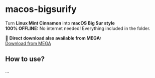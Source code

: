 # macos-bigsurify

Turn **Linux Mint Cinnamon** into **macOS Big Sur style**  
**100% OFFLINE:** No internet needed! Everything included in the folder.

🔗 **Direct download also available from MEGA:**  
[Download from MEGA](https://mega.nz/file/7NlS1Sqb#5jBKdKDLNlQh7BJMAXCHlLii4JlrIGsfLaVA6ZZFKMY)

## How to use?
...

